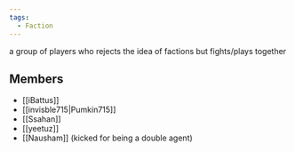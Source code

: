 ```yaml
---
tags:
  - Faction
---
```

a group of players who rejects the idea of factions but fights/plays together

## Members
- [[iBattus]]
- [[invisble715|Pumkin715]]
- [[Ssahan]]  
- [[yeetuz]]
- [[Nausham]] (kicked for being a double agent) 
 


